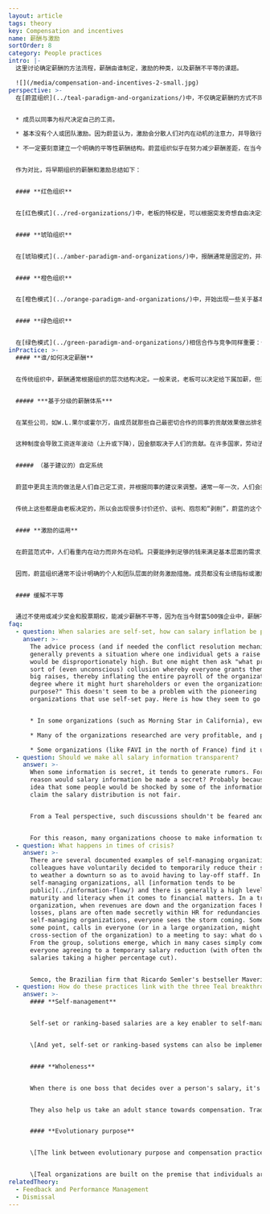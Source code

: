 ```yaml
---
layout: article
tags: theory
key: Compensation and incentives
name: 薪酬与激励
sortOrder: 8
category: People practices
intro: |-
  这里讨论确定薪酬的方法流程，薪酬由谁制定，激励的种类，以及薪酬不平等的课题。

  ![](/media/compensation-and-incentives-2-small.jpg)
perspective: >-
  在[蔚蓝组织](../teal-paradigm-and-organizations/)中，不仅确定薪酬的方式不同，薪酬的性质和重要性都变得完全不同。蔚蓝组织在薪酬方面通常表现出以下特征：


  * 成员以同事为标尺决定自己的工资。

  * 基本没有个人或团队激励。因为蔚蓝认为，激励会分散人们对内在动机的注意力，并导致行为脱逸目标。

  * 不一定要刻意建立一个明确的平等性薪酬结构。蔚蓝组织似乎在努力减少薪酬差距，在当今在许多传统组织中这种差距有时很极端。蔚蓝有一个特别关注的底线，就是确保最低收入者的收入能足以满足生活基本需求。


  作为对比，将早期组织的薪酬和激励总结如下：


  #### **红色组织**


  在[红色模式](../red-organizations/)中，老板的特权是，可以根据突发奇想自由决定增加或减少成员的工资。没有正式的薪酬谈判流程，也没有任何正式的、有文件记录的激励流程。


  #### **琥珀组织**


  在[琥珀模式](../amber-paradigm-and-organizations/)中，报酬通常是固定的，并根据成员在等级制度中的级别（或其他固定的地位标志，如个人的学历）来决定。没有个人工资谈判，没有激励措施。“同工同酬”。


  #### **橙色组织**


  在[橙色模式](../orange-paradigm-and-organizations/)中，开始出现一些关于基本工资的个人协商，人们一般都适配在某个工资等级。老板有一定的自由，可以在一定范围内增加某人的工资。橙色坚信个人目标和激励措施。如果人们达到预定的目标（一个级联的理想情况下的目标或预算系统，以打造强有力的股东价值创造机器），就能得到坚实的奖金。收入高低的巨大差异被认为是完全可以接受的，因为橙色认为差异是对人们的优点才能和贡献的直接反应。


  #### **绿色组织**


  在[绿色模式](../green-paradigm-and-organizations/)相信合作与竞争同样重要：个人激励开始被团队奖金所替代。人们试图缩小职场中收入高低的差距，例如，通过定义首席执行官薪酬与组织中的中等（或最低）工资之间的最大倍数来限制差距。
inPractice: >-
  #### **谁/如何决定薪酬**


  在传统组织中，薪酬通常根据组织的层次结构决定。一般来说，老板可以决定给下属加薪，但通常需要人力资源（或机构）的咨询或批准。在自我管理的组织中，在没有老板的情况下，工资和其他类型薪酬的决定方法是，利用同类工作的同事做对比衡量而进行调整和设计。似乎有两大类系统：基于排名的系统和基于自我定义（基于建议）的系统。\[这两种方法，并不依赖于自我管理结构，也都可用于等级制度体系中。]


  ##### ***基于分级的薪酬体系***


  在某些公司，如W.L.果尔或霍尔万，由成员就那些自己最密切合作的同事的贡献效果做出排名或评估。根据这个输入，把人们分成不同的工资级别--通常是通过系统算法或选举产生的委员会评议。那些被大家评价为贡献更多的人，会发现自己置身于更高薪水的团队；那些资历较低、经验较少的同事自然会倾向于进入薪水较低的团队。这是一个简单易懂的过程。不仅仅是一个人（老板）来评估，而是由成员的许多同事来影响这个评估过程，所以由此产生的工资会更公平地反映个人的贡献。


  这种制度会导致工资逐年波动（上升或下降），因金额取决于人们的贡献。在许多国家，劳动法禁止工资下降，于是需要对这种方法进行调整改进。例如，把系统改进成只用来辨别哪些同事应该加薪。或者，采用一个设置了最低固定工资的系统，波动主要通过个人奖金来实现，就可以上升或下降。


  ##### （基于建议的）自定系统


  蔚蓝中更具主流的做法是人们自己定工资，并根据同事的建议来调整。通常一年一次，人们会提出自认适合自己的加薪方式，并附加这个建议的理由。这些输入由许多同事（例如，一个选举出来的薪资建议小组）审核，小组根据同事之间的对比，对该提案给出个人建议。提出的成员有权选择是否遵循这些收到的建议，并将自己的选择决定公之于众。如果薪资建议组对此有异议，还可以选择报告一个冲突的发生，并调用蔚蓝预制的[冲突解决流程](../conflict-resolution/)。


  传统上这些都是由老板决定的，所以会出现很多讨价还价、谈判、抱怨和“剥削”，蔚蓝的这个自定过程则减少了这些负面要素。如果人们对自己的薪水不满意，可以简单地决定提高自己的工资。但如果他们决定完全忽略那些对比关系同事的建议（比如关于合理性），可能会面临自己选择的后果（受到通过冲突流程的挑战）。


  #### **激励的运用**


  在蔚蓝范式中，人们看重内在动力而非外在动机。只要能挣到足够的钱来满足基本层面的需求，此外最重要的收获就是工作的意义，自己是否可以在工作中表达自己的才华和抱负。在《驱动力》一书中，丹尼尔·平克对这一问题进行了大量的研究并得出结论，在当今复杂的工作环境中，激励措施大多起反作用，都在降低而不是提高人们的绩效。


  因而，蔚蓝组织通常不设计明确的个人和团队层面的财务激励措施。成员都没有业绩指标或激励措施，甚至销售人员，也很少有个人奖金或股票期权。不过，在利润丰厚的年份结束时，会将部分利润分配给所有成员（有时按照基本工资配比，有时则每人都分配相同的固定金额）。另请参见[股东](../ownership/)。


  #### 缓解不平等


  通过不使用或减少奖金和股票期权，能减少薪酬不平等，因为在当今财富500强企业中，薪酬不平等大部分都源于丰厚而奢侈的首席执行官奖金和股票期权。一些蔚蓝组织还会有意识地努力降低基本工资的不平等。如AES和法维，车间操作员改为月薪制而不是小时工资，消除了蓝领和白领工人的区别。同工同酬。
faq:
  - question: When salaries are self-set, how can salary inflation be prevented?
    answer: >-
      The advice process (and if needed the conflict resolution mechanism)
      generally prevents a situation where one individual gets a raise that
      would be disproportionately high. But one might then ask "what prevents a
      sort of (even unconscious) collusion whereby everyone grants themselves
      big raises, thereby inflating the entire payroll of the organization to a
      degree where it might hurt shareholders or even the organizations
      purpose?" This doesn't seem to be a problem with the pioneering
      organizations that use self-set pay. Here is how they seem to go about it.


      * In some organizations (such as Morning Star in California), everyone needs to benchmark their salaries to a market rate. They institute a rule of thumb, for example, that salaries shouldn't be higher than 110% of the industry average. They might support this with the arguments that if salaries are too high, this allows for less investment and future development, makes the organization less able to achieve its purpose or is unfair to the shareholders.

      * Many of the organizations researched are very profitable, and pay out a lot in profit sharing (workers at FAVI typically make the equivalent of 17 or 18 months of salary this way). The idea, therefore, is to keep compensation in line with the industry, and when profits allow, top up the salary with profit sharing. This reduces the incentive to try and increase one's base salary, knowing also that in bad times, jobs are more secure if the base salaries aren't inflated.

      * Some organizations (like FAVI in the north of France) find it useful to have a simple rule of thumb for the organization overall: Revenues should break down into X% for salaries, Y% for material costs, Z% for investments so that a healthy P% of profit remains. Everyone seems to accept this rule as good common sense. This is the basis for what can be shared in profit sharing. If needed, the salary advice group could share these parameters with everyone upfront, for instance in years with low profitability.
  - question: Should we make all salary information transparent?
    answer: >-
      When some information is secret, it tends to generate rumors. For what
      reason would salary information be made a secret? Probably because of the
      idea that some people would be shocked by some of the information and
      claim the salary distribution is not fair.


      From a Teal perspective, such discussions shouldn't be feared and avoided, but can be steered in productive ways. They can help bring to light unspoken issues and hidden grievances. They can help people grow as part of the process, in dealing with their relations to one another and to money. And perhaps, indeed, to correct some obviously unfair situations that might have slipped in over time.


      For this reason, many organizations choose to make information totally public. (The social media app maker Buffer even publishes everyone's salary online). Some organizations, like the tomato-processing company Morning Star, have chosen to make the *salary increase percentages* public within the organization, but not the base salary. That might be an intermediary step towards full transparency for an organization to take.
  - question: What happens in times of crisis?
    answer: >-
      There are several documented examples of self-managing organizations where
      colleagues have voluntarily decided to temporarily reduce their salaries
      to weather a downturn so as to avoid having to lay-off staff. In
      self-managing organizations, all [information tends to be
      public](../information-flow/) and there is generally a high level of
      maturity and literacy when it comes to financial matters. In a traditional
      organization, when revenues are down and the organization faces heavy
      losses, plans are often made secretly within HR for redundancies. In
      self-managing organizations, everyone sees the storm coming. Someone, at
      some point, calls in everyone (or in a large organization, might invite a
      cross-section of the organization) to a meeting to say: what do we do?
      From the group, solutions emerge, which in many cases simply come down to
      everyone agreeing to a temporary salary reduction (with often the highest
      salaries taking a higher percentage cut). 


      Semco, the Brazilian firm that Ricardo Semler's bestseller Maverick made famous, has put in place a "voluntary risk program" to institutionalize such salary reductions to protect the organization in times of crisis (to which Brazil has been prone over the last several decades). Employees are offered the option of a risk salary program. They take a pay cut of 25 percent and then receive a supplement raising their compensation to 125 percent if the company has a good year. If the company does poorly, they only receive 75 percent of their salary. As the good years outweigh the bad, the deal is favorable to employees willing to take a risk.
  - question: How do these practices link with the three Teal breakthroughs?
    answer: >-
      #### **Self-management**


      Self-set or ranking-based salaries are a key enabler to self-management: in traditional hierarchical structures, bosses decide on the salary raises and bonuses of their subordinates; in self-managing systems, it is necessary to upgrade to peer-based compensation mechanisms.


      \[And yet, self-set or ranking-based systems can also be implemented within traditional hierarchical structures. It can be a step towards ultimately replacing hierarchy with self-management. Within an organization where complete self-management isn't in the cards (for instance if the board of directors wouldn't accept that the organization let go of a pyramid structure), it can also be an important step to take some power out of the boss-subordinate relationship and create more of a team-based collaborative spirit.]


      #### **Wholeness**


      When there is one boss that decides over a person's salary, it's tempting to want to please that person, to conform to their expectations, to not speak one's truth. When it's not one person, but a great number of colleagues one works with who calibrate one's salary increase, most people naturally relax into showing up more truthfully. In this way, self-set or ranking based compensation mechanisms help colleagues show up more easily from a place of wholeness.


      They also help us take an adult stance towards compensation. Traditional boss-subordinate relationship tend to push employees to behave like children and bosses like parents. Self-set or ranking based compensation systems also do away, almost instantly, with much of the strategizing, haggling and complaining around compensation, with everyone forced to take an adult-to-adult stance. 


      #### **Evolutionary purpose**


      \[The link between evolutionary purpose and compensation practices can show up in times of crisis. There are several documented cases of self-managing where workers, in a severe downturn, choose voluntarily to reduce their compensations on a temporary basis to avoid lay-offs. In self-managing organizations, colleagues often often have a high level of financial knowledge and maturity, and choose to contribute to save their colleagues jobs and to maintain the organizations ability to pursue its purpose with all its skills and resources.]


      \[Teal organizations are built on the premise that individuals are primarily motivated, after attaining basic needs, by intrinsic factors such as the pursuit of purpose. Thus, they tend not to exhibit the primacy of compensation, including added incentives, typical in Orange or even Green.]
relatedTheory:
  - Feedback and Performance Management
  - Dismissal
---
```

